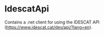 # IdescatApi
Contains a .net client for using the IDESCAT API (https://www.idescat.cat/dev/api/?lang=en).
